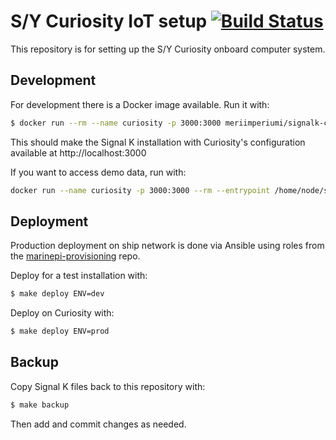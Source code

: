 S/Y Curiosity IoT setup [![Build Status](https://travis-ci.com/meri-imperiumi/curiosity.svg?branch=master)](https://travis-ci.com/meri-imperiumi/curiosity)
=======================

This repository is for setting up the S/Y Curiosity onboard computer system.

## Development

For development there is a Docker image available. Run it with:

```bash
$ docker run --rm --name curiosity -p 3000:3000 meriimperiumi/signalk-curiosity:latest
```

This should make the Signal K installation with Curiosity's configuration available at http://localhost:3000

If you want to access demo data, run with:

```bash
docker run --name curiosity -p 3000:3000 --rm --entrypoint /home/node/signalk/bin/signalk-server meriimperiumi/signalk-curiosity:latest --sample-nmea0183-data
```

## Deployment

Production deployment on ship network is done via Ansible using roles from the [marinepi-provisioning](https://github.com/meri-imperiumi/marinepi-provisioning) repo.

Deploy for a test installation with:

```bash
$ make deploy ENV=dev
```

Deploy on Curiosity with:

```bash
$ make deploy ENV=prod
```

## Backup

Copy Signal K files back to this repository with:

```bash
$ make backup
```

Then add and commit changes as needed.
